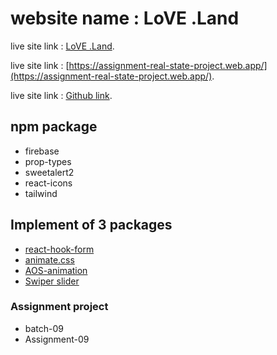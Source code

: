 # website name : LoVE .Land

live site link : [LoVE .Land](https://assignment-real-state-project.web.app/).

live site link : [https://assignment-real-state-project.web.app/](https://assignment-real-state-project.web.app/).

live site link : [Github link](https://github.com/DeveloperUmaii/love-land_B9A9).

## npm package

- firebase
- prop-types
- sweetalert2
- react-icons
- tailwind


## Implement of 3 packages

- [react-hook-form](https://react-hook-form.com/)
- [animate.css](https://animate.style/)
- [AOS-animation](https://michalsnik.github.io/aos/)
- [ Swiper slider](https://swiperjs.com/react)
### Assignment project
- batch-09
- Assignment-09